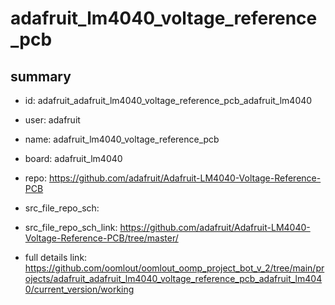 # adafruit_lm4040_voltage_reference_pcb
 
## summary 
* id: adafruit_adafruit_lm4040_voltage_reference_pcb_adafruit_lm4040
* user: adafruit
* name: adafruit_lm4040_voltage_reference_pcb
* board: adafruit_lm4040
* repo: https://github.com/adafruit/Adafruit-LM4040-Voltage-Reference-PCB



* src_file_repo_sch: 
* src_file_repo_sch_link: https://github.com/adafruit/Adafruit-LM4040-Voltage-Reference-PCB/tree/master/
* full details link: https://github.com/oomlout/oomlout_oomp_project_bot_v_2/tree/main/projects/adafruit_adafruit_lm4040_voltage_reference_pcb_adafruit_lm4040/current_version/working  








